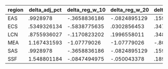 region|delta_adj_pct|delta_reg_w_10|delta_reg_w_20|delta_reg_w_30|delta_reg_w_40|delta_reg_w_50|delta_reg_w_60|delta_reg_w_70|delta_reg_w_80|delta_reg_w_90
---|---|---|---|---|---|---|---|---|---|---
EAS|.9928978   |-.3658836186|-.0824895129|.1592597663|.6605101824| .7819802  | 1.093752  | 1.480744  | 1.83555   | 2.320322
ECS|.5349326134|-.5838775635|.0302856453|.3472499847|.4202709198|.580406189|.7594089508|.993560791|1.250891089|1.509056091
LCN|.8755936027|-.1170823202|.1996558011|.348995477|.5060367584|.6157662272|.6422293782|1.290894747|1.808432937|2.01589489
MEA|1.167431593|-1.07779026|-1.07779026|-.8095169067|.8876209259|1.019738555|1.163887024|1.74887085|1.836900711|2.795577049
SAS|.9928978   |-.3658836186|-.0824895129|.1592597663|.6605101824| .7819802  | 1.093752  | 1.480744  | 1.83555   | 2.320322
SSF|1.548801184|-.0847494975|-.050043378|.1894073486|.8552856445|1.01135397|1.907785177|2.14191103|2.655576229|3.458876371
